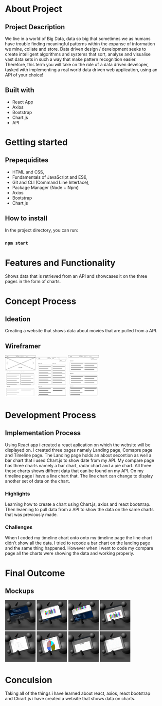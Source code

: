 # About Project
## Project Description
We live in a world of Big Data, data so big that sometimes we as humans have trouble finding meaningful patterns within the expanse of information we mine, collate and store. Data driven design / development seeks to create intelligent algorithms and systems that sort, analyse and visualise vast data sets in such a way that make pattern recognition easier. Therefore, this term you will take on the role of a data driven developer, tasked with implementing a real
world data driven web application, using an API of your choice!

## Built with
* React App
* Axios 
* Bootstrap
* Chart.js
* API

# Getting started
## Prepequidites
* HTML and CSS, 
* Fundamentals of JavaScript and ES6, 
* Git and CLI (Command Line Interface), 
* Package Manager (Node + Npm)
* Axios 
* Bootstrap
* Chart.js

## How to install
In the project directory, you can run:
### `npm start`

# Features and Functionality
Shows data that is retrieved from an API and showcases it on the three pages in the form of charts.

# Concept Process
## Ideation
Creating a website that shows data about movies that are pulled from a API.
## Wireframer
<!-- Images-->
<img src="src/images/Homepage.jpg" width="100">
<img src="src/images/Comparaion_page.jpg" width="100">
<img src="src/images/Timeline_page.jpg" width="100">

# Development Process
## Implementation Process
Using React app i created a react aplication on which the website will be displayed on. I created three pages namely Landing page, Comapre page and Timeline page. The Landing page holds an about secontion as well a bar chart that i used Chart.js to show date from my API. My compare page has three charts namely a bar chart, radar chart and a pie chart. All three these charts shows diffrent data that can be found on my API. On my timeline page i have a line chart that. The line chart can change to display another set of data on the chart.

### Highlights
Learning how to create a chart using Chart.js, axios and react bootstrap. Then leaening to pull data from a API to show the data on the same charts that was previously made.

### Challenges
When I coded my timeline chart onto onto my timeline page the line chart didn't show all the data. I tried to recode a bar chart on the landing page and the same thing happened. However when i went to code my compare page all the charts were showing the data and working properly.

# Final Outcome
## Mockups
<!-- Images-->
<img src="src/images/Landing1.jpg" width="100">
<img src="src/images/Landing2.jpg" width="100">
<img src="src/images/Landing3.jpg" width="100">
<img src="src/images/Compare1.jpg" width="100">
<img src="src/images/Compare2.jpg" width="100">
<img src="src/images/Comapare3.jpg" width="100">
<img src="src/images/Timeline1.jpg" width="100">
<img src="src/images/Timeline2.jpg" width="100">

<!-- Demo video is in the folder named demo_video-->

# Conculsion
Taking all of the things i have learned about react, axios, react bootstrap and Chrart.js i have created a website that shows data on charts.
